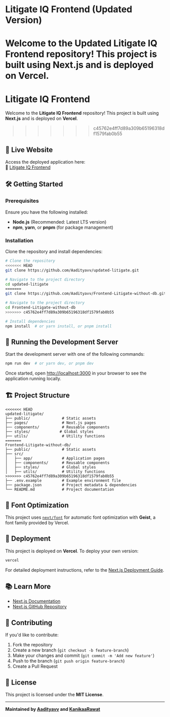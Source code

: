 
# Litigate IQ Frontend (Updated Version)

Welcome to the **Updated Litigate IQ Frontend** repository! This project is built using **Next.js** and is deployed on **Vercel**.
=======
# Litigate IQ Frontend

Welcome to the **Litigate IQ Frontend** repository! This project is built using **Next.js** and is deployed on **Vercel**.
>>>>>>> c45762e4ff7d89a309b65196318df1579fab0b55

## 🚀 Live Website
Access the deployed application here:  
🔗 [Litigate IQ Frontend](https://frontend-litigate-without-db.vercel.app/)

## 🛠️ Getting Started

### Prerequisites
Ensure you have the following installed:
- **Node.js** (Recommended: Latest LTS version)
- **npm**, **yarn**, or **pnpm** (for package management)

### Installation
Clone the repository and install dependencies:

```bash
# Clone the repository
<<<<<<< HEAD
git clone https://github.com/Aadityavv/updated-litigate.git

# Navigate to the project directory
cd updated-litigate
=======
git clone https://github.com/Aadityavv/Frontend-Litigate-without-db.git

# Navigate to the project directory
cd Frontend-Litigate-without-db
>>>>>>> c45762e4ff7d89a309b65196318df1579fab0b55

# Install dependencies
npm install  # or yarn install, or pnpm install
```

## 🔧 Running the Development Server
Start the development server with one of the following commands:

```bash
npm run dev  # or yarn dev, or pnpm dev
```

Once started, open [http://localhost:3000](http://localhost:3000) in your browser to see the application running locally.

## 🏗️ Project Structure
```
<<<<<<< HEAD
updated-litigate/
├── public/              # Static assets
├── pages/               # Next.js pages
├── components/          # Reusable components
├── styles/             # Global styles
├── utils/               # Utility functions
=======
Frontend-Litigate-without-db/
├── public/              # Static assets
├── src/
│   ├── app/             # Application pages
│   ├── components/      # Reusable components
│   ├── styles/          # Global styles
│   ├── utils/           # Utility functions
>>>>>>> c45762e4ff7d89a309b65196318df1579fab0b55
├── .env.example         # Example environment file
├── package.json         # Project metadata & dependencies
└── README.md            # Project documentation
```

## 🎨 Font Optimization
This project uses [`next/font`](https://nextjs.org/docs/app/building-your-application/optimizing/fonts) for automatic font optimization with **Geist**, a font family provided by Vercel.

## 🚀 Deployment
This project is deployed on **Vercel**. To deploy your own version:

```bash
vercel
```

For detailed deployment instructions, refer to the [Next.js Deployment Guide](https://nextjs.org/docs/deployment).

## 📚 Learn More
- [Next.js Documentation](https://nextjs.org/docs)  
- [Next.js GitHub Repository](https://github.com/vercel/next.js)

## 🤝 Contributing
If you'd like to contribute:
1. Fork the repository
2. Create a new branch (`git checkout -b feature-branch`)
3. Make your changes and commit (`git commit -m 'Add new feature'`)
4. Push to the branch (`git push origin feature-branch`)
5. Create a Pull Request

## 📜 License
This project is licensed under the **MIT License**.

---
**Maintained by [Aadityavv](https://github.com/Aadityavv) and [KanikaaRawat](https://github.com/kanikaarawat)**


